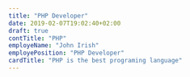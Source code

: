 ```yaml
---
title: "PHP Developer"
date: 2019-02-07T19:02:40+02:00
draft: true
contTitle: "PHP"
employeName: "John Irish"
employePosition: "PHP Developer"
cardTitle: "PHP is the best programing language"
---
```


